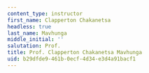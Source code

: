 ```yaml
---
content_type: instructor
first_name: Clapperton Chakanetsa
headless: true
last_name: Mavhunga
middle_initial: ''
salutation: Prof.
title: Prof. Clapperton Chakanetsa Mavhunga
uid: b29dfde9-461b-0ecf-4d34-e3d4a91bacf1
---
```

